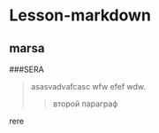 Lesson-markdown
===============
marsa
------
###SERA  
>asasvadvafcasc wfw efef wdw.  
>>второй параграф

rere

